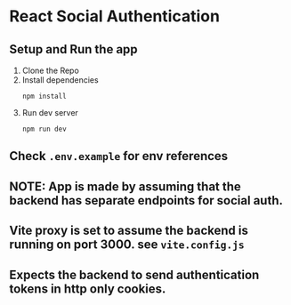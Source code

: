# React Social Authentication

## Setup and Run the app

1. Clone the Repo
2. Install dependencies
   ```
   npm install
   ```
3. Run dev server
   ```
   npm run dev
   ```

## Check `.env.example` for env references

## NOTE: App is made by assuming that the backend has separate endpoints for social auth.

## Vite proxy is set to assume the backend is running on port 3000. see `vite.config.js`

## Expects the backend to send authentication tokens in http only cookies.
